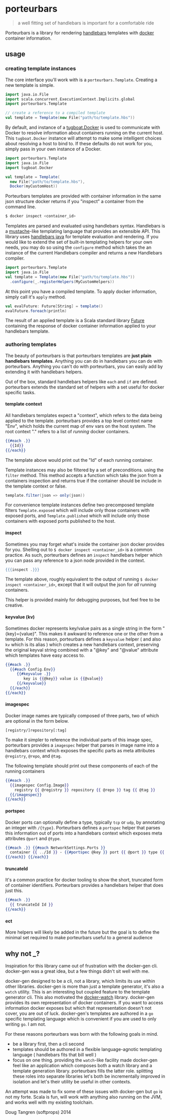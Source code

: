 # porteurbars

> a well fitting set of handlebars is important for a comfortable ride

Porteurbars is a library for rendering [handlebars](http://handlebarsjs.com/) templates with [docker](https://www.docker.com/) container information.

## usage

### creating template instances

The core interface you'll work with is a `porteurbars.Template`. Creating a new template is simple. 

```scala
import java.io.File
import scala.concurrent.ExecutionContext.Implicits.global
import porteurbars.Template

// create a reference to a compiled template
val template = Template(new File("path/to/template.hbs"))
```

By default, and instance of a [tugboat.Docker](http://github.com/softprops/tugboat#readme) is used to communicate with Docker to resolve 
information about containers running on the current host. This `tugboat.Docker` instance will attempt to make some intelligent choices
about resolving a host to bind to.
If these defaults do not work for you, simply pass in your own instance of a Docker.

```scala
import porteurbars.Template
import java.io.File
import tugboat.Docker

val template = Template(
  new File("path/to/template.hbs"),
  Docker(myCustomHost))
```

Porteurbars templates are provided with container information in the same json structure docker returns if you
"inspect" a container from the command line.

```bash
$ docker inspect <container_id>
```

Templates are parsed and evaluated using handlebars syntax. Handlebars is a [mustache](http://mustache.github.io/)-like templating language that provides an extensible API.
This library uses [handlebars java](http://jknack.github.io/handlebars.java/) for template evaluation and rendering. If you would like to extend the set of built-in templating helpers for your own needs, you may do so using the `configure` method which takes the an instance of the current Handlebars compiler and returns a new Handlebars compiler.

```scala
import porteurbars.Template
import java.io.File
val template = Template(new File("path/to/template.hbs"))
  .configure(_.registerHelpers(MyCustomHelpers))
```

At this point you have a compiled template. To apply docker information, simply call it's `apply` method.

```scala
val evalFuture: Future[String] = template()
evalFuture.foreach(println)
```

The result of an applied template is a Scala standard library [Future](http://www.scala-lang.org/api/current/index.html#scala.concurrent.Future) containing the response of docker container information applied to your handlebars template.

### authoring templates

The beauty of porteurbars is that porteurbars templates are __just plain handlebars templates__. Anything you can do in handlebars you can do with porteurbars.
Anything you can't do with porteurbars, you can easily add by extending it with handlebars helpers.

Out of the box, standard handlebars helpers like `each` and `if` are defined. porteurbars extends the standard set of helpers with a set useful for docker specific tasks.

#### template context

All handlebars templates expect a "context", which refers to the data being applied to the template. porteurbars provides a top level context name "Env",
which holds the current map of env vars on the host system. The root context "." refers to a list of _running_ docker containers.

```handlebars
{{#each .}}
  {{Id}}
{{/each}}
```

The template above would print out the "Id" of each running container.


Template instances may also be filtered by a set of preconditions. using the `filter` method. This method accepts a function which taks the json from a containers inspection and returns true if the container should be include in the template context or false.

```scala
template.filter(json => only(json))
```

For convenience template instances define two precomposed template filters `Template.exposed` which will include only those containers with exposed ports, and `Template.published` which will include only those containers with exposed ports published to the host.

#### inspect

Sometimes you may forget what's inside the container json docker provides for you. Shelling out to `$ docker inspect <container_id>` is a common practice. As
such, porteurbars defines an `inspect` handlebars helper which you can pass any reference to a json node provided in the context.

```handlebars
{{{inspect .}}}
```

The template above, roughly equivalent to the output of running `$ docker inspect <container_id>`, except that it will output the json for _all_ running containers.

This helper is provided mainly for debugging purposes, but feel free to be creative.

#### keyvalue (kv)

Sometimes docker represents key/value pairs as a single string in the form "{key}={value}". This makes it awkward to reference one or the other from a template. For this reason, porteurbars defines a `keyvalue` helper ( and also `kv` which is its alias ) which creates a new handlebars context, preserving the original keyval string combined with a "@key" and "@value" attribute which templates have easy access to.

```handlebars
{{#each .}}
  {{#each Config.Env}}
     {{#keyvalue .}}
        key is {{@key}} value is {{@value}}
     {{/keyvalue}}
  {{/each}}
{{/each}}
```

#### imagespec

Docker image names are typically composed of three parts, two of which are optional in the form below.

```
[registry/]repository[:tag]
```

To make it simpler to reference the individual parts of this image spec, porteurbars provides a `imagespec` helper
that parses in image name into a handlebars context which exposes the specific parts as meta attributes `@registry`, `@repo`, and
`@tag`.

The following template should print out these components of each of the running containers

```handlebars
{{#each .}}
  {{imagespec Config.Image}}
    registry {{ @registry }} repository {{ @repo }} tag {{ @tag }}
  {{/imagespec}}
{{/each}}
```

#### portspec

Docker ports can optionally define a type, typically `tcp` or `udp`, by annotating an integer with `/{type}`. Porteurbars defines a `portspec` helper
that parses this information out of ports into a handlebars context which exposes meta attributes `@port` and `@type`.

```handlebars
{{#each .}} {{#each NetworkSettings.Ports }}
  container {{ ../Id }} - {{#portspec @key }} port {{ @port }} type {{ @type }} {{/portspec}}
{{/each}} {{/each}}
```

#### truncateId

It's a common practice for docker tooling to show the short, truncated form of container identifiers. Porteurbars provides a handlebars helper that does just this.

```handlebars
{{#each .}}
  {{ truncateId Id }}
{{/each}}
```

#### ect

More helpers will likely be added in the future but the goal is to define the minimal set required to make porteurbars useful to a general audience

## why not _?

Inspiration for this library came out of frustration with the docker-gen cli. docker-gen was a great idea, but a few things didn't sit well with me.

docker-gen designed to be a cli, not a library, which limits its use within other libraries.
docker-gen is more than just a template generator, it's also a `watch` utility. This is an interesting but coupled feature to the template generator cli. This also motivated the [docker-watch](http://github.com/softprops/docker-watch) library. docker-gen provides its own representation of docker containers. If you want to access information docker exposes but which that representation doesn't not cover, you are out of luck. docker-gen's templates are authored in a `go` specific templating language which is convenient if you are used to only writing `go`. I am not.

For these reasons porteurbars was born with the following goals in mind.

- be a library first, then a cli second
- templates should be authored in a flexible language-agnotic templating language ( handlebars fits that bill well )
- focus on one thing. providing the `watch`-like facility made docker-gen feel like an application which composes both a watch library and a template generation library. porteurbars fills the latter role. splitting these roles into separate libraries let's both be incrementally improved in isolation and let's their utility be useful in other contexts.

An attempt was made to fix some of these issues with docker-gen but `go` is not my forte.
Scala is fun, will work with anything also running on the JVM, and works well with my existing toolchain.

Doug Tangren (softprops) 2014
